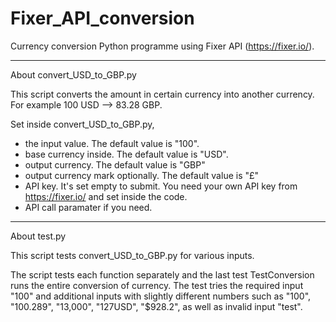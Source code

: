 # Fixer_API_conversion
Currency conversion Python programme using Fixer API (https://fixer.io/).

----------------------------------------------------------------------

About convert_USD_to_GBP.py

This script converts the amount in certain currency into another currency. For example 100 USD --> 83.28 GBP.

Set inside convert_USD_to_GBP.py,
- the input value. The default value is "100".
- base currency inside. The default value is "USD".
- output currency. The default value is "GBP"
- output currency mark optionally. The default value is "£"
- API key. It's set empty to submit. You need your own API key from https://fixer.io/ and set inside the code.
- API call paramater if you need.

----------------------------------------------------------------------

About test.py

This script tests convert_USD_to_GBP.py for various inputs.

The script tests each function separately and the last test TestConversion runs the entire conversion of currency. The test tries the required input "100" and additional inputs with slightly different numbers such as "100", "100.289", "13,000", "127USD", "$928.2", as well as invalid input "test".
